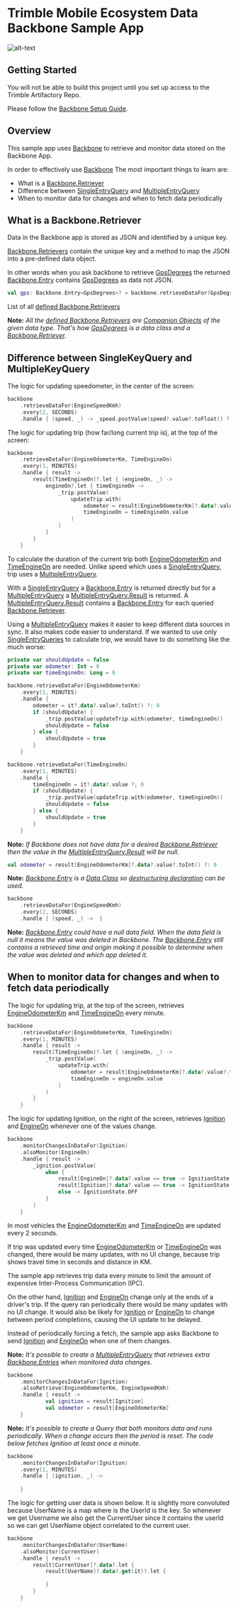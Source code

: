 # Trimble Mobile Ecosystem Data Backbone Sample App

![alt-text](../img/SampleAppView.png "Sample App Screenshot")

## Getting Started

You will not be able to build this project until you set up access to the Trimble Artifactory Repo.

Please follow the [Backbone Setup Guide](../BackboneGettingStarted.md).

## Overview

This sample app uses [Backbone](https://bitbucket.trimble.tools/projects/MAINE/repos/ttm-mep-core-libraries/browse/backbone/api) to retrieve and monitor data stored on the Backbone App.

In order to effectively use [Backbone](https://bitbucket.trimble.tools/projects/MAINE/repos/ttm-mep-core-libraries/browse/backbone/api) The most important things to learn are:
* What is a [Backbone.Retriever](https://bitbucket.trimble.tools/projects/MAINE/repos/ttm-mep-core-libraries/browse/backbone/api/backbone-api/com.trimble.ttm.backbone.api/-backbone/-retriever)
* Difference between [SingleEntryQuery](https://bitbucket.trimble.tools/projects/MAINE/repos/ttm-mep-core-libraries/browse/backbone/api/backbone-api/com.trimble.ttm.backbone.api/-single-entry-query) and [MultipleEntryQuery](https://bitbucket.trimble.tools/projects/MAINE/repos/ttm-mep-core-libraries/browse/backbone/api/backbone-api/com.trimble.ttm.backbone.api/-multiple-entry-query)
* When to monitor data for changes and when to fetch data periodically

## What is a Backbone.Retriever

Data in the Backbone app is stored as JSON and identified by a unique key. 

[Backbone.Retrievers](https://bitbucket.trimble.tools/projects/MAINE/repos/ttm-mep-core-libraries/browse/backbone/api/backbone-api/com.trimble.ttm.backbone.api/-backbone/-retriever) contain the unique key and a method to map the JSON into a pre-defined data object.

In other words when you ask backbone to retrieve [GpsDegrees](https://bitbucket.trimble.tools/projects/MAINE/repos/ttm-mep-core-libraries/browse/backbone/api/backbone-api/com.trimble.ttm.backbone.api.data/-gps-degrees/-companion)
the returned [Backbone.Entry](https://bitbucket.trimble.tools/projects/MAINE/repos/ttm-mep-core-libraries/browse/backbone/api/backbone-api/com.trimble.ttm.backbone.api/-backbone/-entry)
contains [GpsDegrees](https://bitbucket.trimble.tools/projects/MAINE/repos/ttm-mep-core-libraries/browse/backbone/api/backbone-api/com.trimble.ttm.backbone.api.data/-gps-degrees) as data not JSON.
```kotlin
val gps: Backbone.Entry<GpsDegrees>? = backbone.retrieveDataFor(GpsDegrees).fetch()
```

List of all [defined Backbone.Retrievers](https://bitbucket.trimble.tools/projects/MAINE/repos/ttm-mep-core-libraries/browse/backbone/api/backbone-api/com.trimble.ttm.backbone.api.data)

**Note:** *All the [defined Backbone.Retrievers](https://bitbucket.trimble.tools/projects/MAINE/repos/ttm-mep-core-libraries/browse/backbone/api/backbone-api/com.trimble.ttm.backbone.api.data) are [Companion Objects](https://kotlinlang.org/docs/tutorials/kotlin-for-py/objects-and-companion-objects.html#companion-objects) of the given data type. That's how [GpsDegrees](https://bitbucket.trimble.tools/projects/MAINE/repos/ttm-mep-core-libraries/browse/backbone/api/backbone-api/com.trimble.ttm.backbone.api.data/-gps-degrees) is a data class and a [Backbone.Retriever](https://bitbucket.trimble.tools/projects/MAINE/repos/ttm-mep-core-libraries/browse/backbone/api/backbone-api/com.trimble.ttm.backbone.api/-backbone/-retriever).*

## Difference between SingleKeyQuery and MultipleKeyQuery

The logic for updating speedometer, in the center of the screen:
```kotlin
backbone
    .retrieveDataFor(EngineSpeedKmh)
    .every(2, SECONDS)
    .handle { (speed, _) -> _speed.postValue(speed?.value?.toFloat() ?: 0f) }
```

The logic for updating trip (how far/long current trip is), at the top of the screen:
```kotlin
backbone
    .retrieveDataFor(EngineOdometerKm, TimeEngineOn)
    .every(1, MINUTES)
    .handle { result ->
        result[TimeEngineOn]?.let { (engineOn, _) ->
            engineOn?.let { timeEngineOn ->
                _trip.postValue(
                    updateTrip.with(
                        odometer = result[EngineOdometerKm]?.data?.value?.toInt() ?: 0,
                        timeEngineOn = timeEngineOn.value
                    )
                )
            }
        }
    }
```

To calculate the duration of the current trip both [EngineOdometerKm](https://bitbucket.trimble.tools/projects/MAINE/repos/ttm-mep-core-libraries/browse/backbone/api/backbone-api/com.trimble.ttm.backbone.api.data/-engine-odometer-km) and [TimeEngineOn](https://bitbucket.trimble.tools/projects/MAINE/repos/ttm-mep-core-libraries/browse/backbone/api/backbone-api/com.trimble.ttm.backbone.api.data/-time-engine-on) are needed.
Unlike speed which uses a [SingleEntryQuery](https://bitbucket.trimble.tools/projects/MAINE/repos/ttm-mep-core-libraries/browse/backbone/api/backbone-api/com.trimble.ttm.backbone.api/-single-entry-query), trip uses a [MultipleEntryQuery](https://bitbucket.trimble.tools/projects/MAINE/repos/ttm-mep-core-libraries/browse/backbone/api/backbone-api/com.trimble.ttm.backbone.api/-multiple-entry-query).

With a [SingleEntryQuery](https://bitbucket.trimble.tools/projects/MAINE/repos/ttm-mep-core-libraries/browse/backbone/api/backbone-api/com.trimble.ttm.backbone.api/-single-entry-query) a [Backbone.Entry](https://bitbucket.trimble.tools/projects/MAINE/repos/ttm-mep-core-libraries/browse/backbone/api/backbone-api/com.trimble.ttm.backbone.api/-backbone/-entry) is returned directly
but for a [MultipleEntryQuery](https://bitbucket.trimble.tools/projects/MAINE/repos/ttm-mep-core-libraries/browse/backbone/api/backbone-api/com.trimble.ttm.backbone.api/-multiple-entry-query) a [MultipleEntryQuery.Result](https://bitbucket.trimble.tools/projects/MAINE/repos/ttm-mep-core-libraries/browse/backbone/api/backbone-api/com.trimble.ttm.backbone.api/-multiple-entry-query/-result) is returned.
A [MultipleEntryQuery.Result](https://bitbucket.trimble.tools/projects/MAINE/repos/ttm-mep-core-libraries/browse/backbone/api/backbone-api/com.trimble.ttm.backbone.api/-multiple-entry-query/-result) contains a [Backbone.Entry](https://bitbucket.trimble.tools/projects/MAINE/repos/ttm-mep-core-libraries/browse/backbone/api/backbone-api/com.trimble.ttm.backbone.api/-backbone/-entry) for each queried [Backbone.Retriever](https://bitbucket.trimble.tools/projects/MAINE/repos/ttm-mep-core-libraries/browse/backbone/api/backbone-api/com.trimble.ttm.backbone.api/-backbone/-retriever).

Using a [MultipleEntryQuery](https://bitbucket.trimble.tools/projects/MAINE/repos/ttm-mep-core-libraries/browse/backbone/api/backbone-api/com.trimble.ttm.backbone.api/-multiple-entry-query) makes it easier to keep different data sources in sync.
It also makes code easier to understand. 
If we wanted to use only [SingleEntryQueries](https://bitbucket.trimble.tools/projects/MAINE/repos/ttm-mep-core-libraries/browse/backbone/api/backbone-api/com.trimble.ttm.backbone.api/-single-entry-query) to calculate trip, we would have to do something like the much worse:
```kotlin
private var shouldUpdate = false
private var odometer: Int = 0
private var timeEngineOn: Long = 0

backbone.retrieveDataFor(EngineOdometerKm)
    .every(1, MINUTES)
    .handle {
        odometer = it?.data?.value?.toInt() ?: 0
        if (shouldUpdate) {
            _trip.postValue(updateTrip.with(odometer, timeEngineOn))
            shouldUpdate = false
        } else {
            shouldUpdate = true
        }
    }

backbone.retrieveDataFor(TimeEngineOn)
    .every(1, MINUTES)
    .handle {
        timeEngineOn = it?.data?.value ?; 0
        if (shouldUpdate) {
            _trip.postValue(updateTrip.with(odometer, timeEngineOn))
            shouldUpdate = false
        } else {
            shouldUpdate = true
        }
    }
```

**Note:** *If Backbone does not have data for a desired [Backbone.Retriever](https://bitbucket.trimble.tools/projects/MAINE/repos/ttm-mep-core-libraries/browse/backbone/api/backbone-api/com.trimble.ttm.backbone.api/-backbone/-retriever) then the value in the [MultipleEntryQuery.Result](https://bitbucket.trimble.tools/projects/MAINE/repos/ttm-mep-core-libraries/browse/backbone/api/backbone-api/com.trimble.ttm.backbone.api/-multiple-entry-query/-result) will be null.*
```kotlin
val odometer = result[EngineOdometerKm]?.data?.value?.toInt() ?: 0
```

**Note:** *[Backbone.Entry](https://bitbucket.trimble.tools/projects/MAINE/repos/ttm-mep-core-libraries/browse/backbone/api/backbone-api/com.trimble.ttm.backbone.api/-backbone/-entry) is a [Data Class](https://kotlinlang.org/docs/reference/data-classes.html#data-classes) so [destructuring declaration](https://kotlinlang.org/docs/reference/data-classes.html#data-classes-and-destructuring-declarations) can be used.*
```kotlin
backbone
    .retrieveDataFor(EngineSpeedKmh)
    .every(2, SECONDS)
    .handle { (speed, _) ->  }
```

**Note:** *[Backbone.Entry](https://bitbucket.trimble.tools/projects/MAINE/repos/ttm-mep-core-libraries/browse/backbone/api/backbone-api/com.trimble.ttm.backbone.api/-backbone/-entry) could have a null data field. When the data field is null it means the value was deleted in Backbone. The [Backbone.Entry](https://bitbucket.trimble.tools/projects/MAINE/repos/ttm-mep-core-libraries/browse/backbone/api/backbone-api/com.trimble.ttm.backbone.api/-backbone/-entry) still contains a retrieved time and origin making it possible to determine when the value was deleted and which app deleted it.*
## When to monitor data for changes and when to fetch data periodically

The logic for updating trip, at the top of the screen, retrieves [EngineOdometerKm](https://bitbucket.trimble.tools/projects/MAINE/repos/ttm-mep-core-libraries/browse/backbone/api/backbone-api/com.trimble.ttm.backbone.api.data/-engine-odometer-km) and [TimeEngineOn](https://bitbucket.trimble.tools/projects/MAINE/repos/ttm-mep-core-libraries/browse/backbone/api/backbone-api/com.trimble.ttm.backbone.api.data/-time-engine-on) every minute.
```kotlin
backbone
    .retrieveDataFor(EngineOdometerKm, TimeEngineOn)
    .every(1, MINUTES)
    .handle { result ->
        result[TimeEngineOn]?.let { (engineOn, _) ->
            _trip.postValue(
                updateTrip.with(
                    odometer = result[EngineOdometerKm]?.data?.value?.toInt() ?: 0,
                    timeEngineOn = engineOn.value
                )
            )
        }
    }
```

The logic for updating Ignition, on the right of the screen, retrieves [Ignition](https://bitbucket.trimble.tools/projects/MAINE/repos/ttm-mep-core-libraries/browse/backbone/api/backbone-api/com.trimble.ttm.backbone.api.data/-ignition) and [EngineOn](https://bitbucket.trimble.tools/projects/MAINE/repos/ttm-mep-core-libraries/browse/backbone/api/backbone-api/com.trimble.ttm.backbone.api.data/-engine-on) whenever one of the values change.
```kotlin
backbone
    .monitorChangesInDataFor(Ignition)
    .alsoMonitor(EngineOn)
    .handle { result ->
        _ignition.postValue(
            when {
                result[EngineOn]?.data?.value == true -> IgnitionState.ENGINE_ON
                result[Ignition]?.data?.value == true -> IgnitionState.ACCESSORY
                else -> IgnitionState.OFF
            }
        )
    }
```

In most vehicles the [EngineOdometerKm](https://bitbucket.trimble.tools/projects/MAINE/repos/ttm-mep-core-libraries/browse/backbone/api/backbone-api/com.trimble.ttm.backbone.api.data/-engine-odometer-km) and [TimeEngineOn](https://bitbucket.trimble.tools/projects/MAINE/repos/ttm-mep-core-libraries/browse/backbone/api/backbone-api/com.trimble.ttm.backbone.api.data/-time-engine-on) are updated every 2 seconds.

If trip was updated every time [EngineOdometerKm](https://bitbucket.trimble.tools/projects/MAINE/repos/ttm-mep-core-libraries/browse/backbone/api/backbone-api/com.trimble.ttm.backbone.api.data/-engine-odometer-km) or [TimeEngineOn](https://bitbucket.trimble.tools/projects/MAINE/repos/ttm-mep-core-libraries/browse/backbone/api/backbone-api/com.trimble.ttm.backbone.api.data/-time-engine-on) was changed,
there would be many updates, with no UI change, because trip shows travel time in seconds and distance in KM.

The sample app retrieves trip data every minute to limit the amount of expensive Inter-Process Communication (IPC).

On the other hand, [Ignition](https://bitbucket.trimble.tools/projects/MAINE/repos/ttm-mep-core-libraries/browse/backbone/api/backbone-api/com.trimble.ttm.backbone.api.data/-ignition) and [EngineOn](https://bitbucket.trimble.tools/projects/MAINE/repos/ttm-mep-core-libraries/browse/backbone/api/backbone-api/com.trimble.ttm.backbone.api.data/-engine-on) change only at the ends of a driver's trip.
If the query ran periodically there would be many updates with no UI change. 
It would also be likely for [Ignition](https://bitbucket.trimble.tools/projects/MAINE/repos/ttm-mep-core-libraries/browse/backbone/api/backbone-api/com.trimble.ttm.backbone.api.data/-ignition) or [EngineOn](https://bitbucket.trimble.tools/projects/MAINE/repos/ttm-mep-core-libraries/browse/backbone/api/backbone-api/com.trimble.ttm.backbone.api.data/-engine-on) to change between period completions, causing the UI update to be delayed.

Instead of periodically forcing a fetch, the sample app asks Backbone to send [Ignition](https://bitbucket.trimble.tools/projects/MAINE/repos/ttm-mep-core-libraries/browse/backbone/api/backbone-api/com.trimble.ttm.backbone.api.data/-ignition) and [EngineOn](https://bitbucket.trimble.tools/projects/MAINE/repos/ttm-mep-core-libraries/browse/backbone/api/backbone-api/com.trimble.ttm.backbone.api.data/-engine-on) when one of them changes.

**Note:** *It's possible to create a [MultipleEntryQuery](https://bitbucket.trimble.tools/projects/MAINE/repos/ttm-mep-core-libraries/browse/backbone/api/backbone-api/com.trimble.ttm.backbone.api/-multiple-entry-query) that retrieves extra [Backbone.Entries](https://bitbucket.trimble.tools/projects/MAINE/repos/ttm-mep-core-libraries/browse/backbone/api/backbone-api/com.trimble.ttm.backbone.api/-backbone/-entry) when monitored data changes.*

```kotlin
backbone
    .monitorChangesInDataFor(Ignition)
    .alsoRetrieve(EngineOdometerKm, EngineSpeedKmh)
    .handle { result ->
            val ignition = result[Ignition]
            val odometer = result[EngineOdometerKm]
    }
```

**Note:** *It's possible to create a Query that both monitors data and runs periodically. When a change occurs then the period is reset. The code below fetches Ignition at least once a minute.*

```kotlin
backbone
    .monitorChangesInDataFor(Ignition)
    .every(1, MINUTES)
    .handle { (ignition, _) ->
    
    }
```

The logic for getting user data is shown below. It is slightly more convoluted because UserName is a map where is the UserId is the key. So whenever we get Username we also get the CurrentUser since it contains the userId so we can get UserName object correlated to the current user.
```kotlin
backbone
    .monitorChangesInDataFor(UserName)
    .alsoMonitor(CurrentUser)
    .handle { result ->
        result[CurrentUser]?.data?.let {
            result[UserName]?.data?.get(it)?.let {
            
            }
        }
    }
```